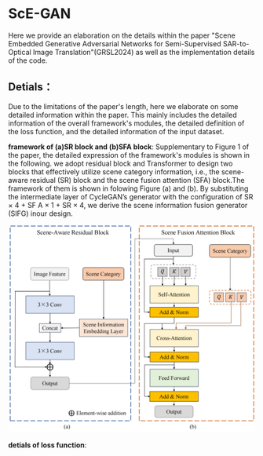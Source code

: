 # ScE-GAN
Here we provide an elaboration on the details within the paper "Scene Embedded Generative Adversarial Networks
for Semi-Supervised SAR-to-Optical Image Translation"(GRSL2024) as well as the implementation details of the code.

## Detials：
Due to the limitations of the paper's length, here we elaborate on some detailed information within the paper. This mainly includes the detailed information of the overall framework's modules, the detailed definition of the loss function, and the detailed information of the input dataset. 

**framework of (a)SR block and (b)SFA block**:
Supplementary to Figure 1 of the paper, the detailed expression of the framework's modules is shown in the following. 
we adopt residual block and Transformer to design two blocks that effectively utilize scene category information, i.e., the scene-aware residual (SR) block and the scene fusion attention (SFA) block.The framework of them is shown in folowing Figure (a) and (b).
By substituting the intermediate layer of CycleGAN’s generator with the configuration of SR × 4 + SF A × 1 + SR × 4, we derive the scene information fusion generator (SIFG) inour design.

<img src='imgs/Figure.png' width="800"/>

**detials of loss function**:

